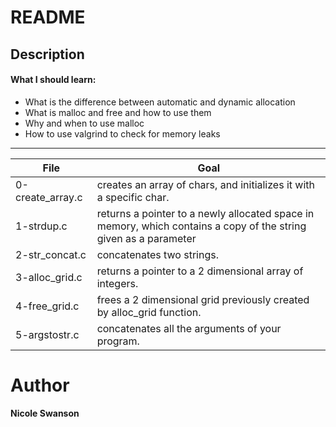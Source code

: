 # README

## Description
#### What I should learn:
- What is the difference between automatic and dynamic allocation
- What is malloc and free and how to use them
- Why and when to use malloc
- How to use valgrind to check for memory leaks

---
File | Goal
---|---
0-create_array.c | creates an array of chars, and initializes it with a specific char.
1-strdup.c |  returns a pointer to a newly allocated space in memory, which contains a copy of the string given as a parameter
2-str_concat.c | concatenates two strings.
3-alloc_grid.c | returns a pointer to a 2 dimensional array of integers.
4-free_grid.c | frees a 2 dimensional grid previously created by alloc_grid function.
5-argstostr.c | concatenates all the arguments of your program.

# Author

**Nicole Swanson**
